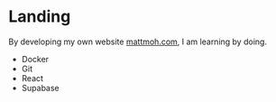 # Landing

By developing my own website [mattmoh.com](https://www.mattmoh.com), I am learning by doing.

- Docker
- Git
- React
- Supabase
